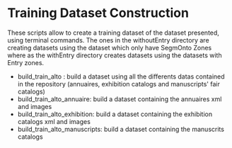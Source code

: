# Training Dataset Construction

These scripts allow to create a training dataset of the dataset presented, using terminal commands. 
The ones in the withoutEntry directory are creating datasets using the dataset which only have SegmOnto Zones where as the withEntry directory creates datasets using the datasets with Entry zones.

- build_train_alto : build a dataset using all the differents datas contained in the repository (annuaires, exhibition catalogs and manuscripts' fair catalogs)
- build_train_alto_annuaire: build a dataset containing the annuaires xml and images
- build_train_alto_exhibition: build a dataset containing the exhibition catalogs xml and images
- build_train_alto_manuscripts: build a dataset containing the manuscrits catalogs
